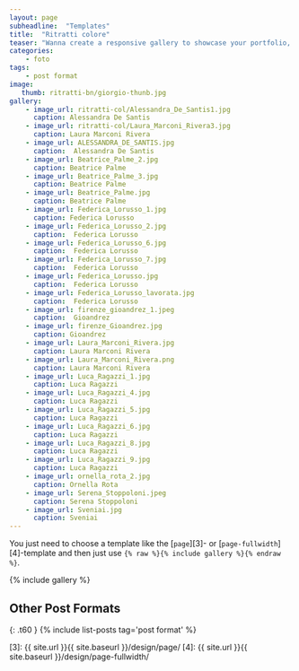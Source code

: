 ```yaml
---
layout: page
subheadline:  "Templates"
title:  "Ritratti colore"
teaser: "Wanna create a responsive gallery to showcase your portfolio, recent photos or images? It's quite easy thanks to Foundation and <a href='http://www.pedani.it'>Clearing Lightbox</a>."
categories:
    - foto
tags:
    - post format
image:
   thumb: ritratti-bn/giorgio-thunb.jpg
gallery:
    - image_url: ritratti-col/Alessandra_De_Santis1.jpg
      caption: Alessandra De Santis
    - image_url: ritratti-col/Laura_Marconi_Rivera3.jpg
      caption: Laura Marconi Rivera
    - image_url: ALESSANDRA_DE_SANTIS.jpg
      caption:  Alessandra De Santis
    - image_url: Beatrice_Palme_2.jpg
      caption: Beatrice Palme
    - image_url: Beatrice_Palme_3.jpg
      caption: Beatrice Palme
    - image_url: Beatrice_Palme.jpg
      caption: Beatrice Palme
    - image_url: Federica_Lorusso_1.jpg
      caption: Federica Lorusso
    - image_url: Federica_Lorusso_2.jpg
      caption:  Federica Lorusso
    - image_url: Federica_Lorusso_6.jpg
      caption:  Federica Lorusso
    - image_url: Federica_Lorusso_7.jpg
      caption:  Federica Lorusso
    - image_url: Federica_Lorusso.jpg
      caption:  Federica Lorusso
    - image_url: Federica_Lorusso_lavorata.jpg
      caption:  Federica Lorusso
    - image_url: firenze_gioandrez_1.jpeg
      caption:  Gioandrez
    - image_url: firenze_Gioandrez.jpg
      caption: Gioandrez
    - image_url: Laura_Marconi_Rivera.jpg
      caption: Laura Marconi Rivera
    - image_url: Laura_Marconi_Rivera.png
      caption: Laura Marconi Rivera
    - image_url: Luca_Ragazzi_1.jpg
      caption: Luca Ragazzi
    - image_url: Luca_Ragazzi_4.jpg
      caption: Luca Ragazzi
    - image_url: Luca_Ragazzi_5.jpg
      caption: Luca Ragazzi
    - image_url: Luca_Ragazzi_6.jpg
      caption: Luca Ragazzi
    - image_url: Luca_Ragazzi_8.jpg
      caption: Luca Ragazzi
    - image_url: Luca_Ragazzi_9.jpg
      caption: Luca Ragazzi
    - image_url: ornella_rota_2.jpg
      caption: Ornella Rota
    - image_url: Serena_Stoppoloni.jpeg
      caption: Serena Stoppoloni
    - image_url: Sveniai.jpg
      caption: Sveniai
---
```

You just need to choose a template like the [`page`][3]- or [`page-fullwidth`][4]-template and then just use `{% raw %}{% include gallery %}{% endraw %}`.
<!--more-->

{% include gallery %}







## Other Post Formats
{: .t60 }
{% include list-posts tag='post format' %}



 [1]: http://foundation.zurb.com/docs/components/clearing.html
 [2]: http://foundation.zurb.com/docs/components/block_grid.html
 [3]: {{ site.url }}{{ site.baseurl }}/design/page/
 [4]: {{ site.url }}{{ site.baseurl }}/design/page-fullwidth/
